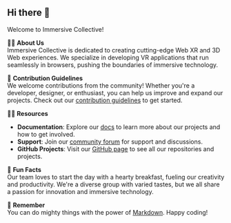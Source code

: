 ## Hi there 👋

Welcome to Immersive Collective!

🙋‍♀️ **About Us**  
Immersive Collective is dedicated to creating cutting-edge Web XR and 3D Web experiences. We specialize in developing VR applications that run seamlessly in browsers, pushing the boundaries of immersive technology.

🌈 **Contribution Guidelines**  
We welcome contributions from the community! Whether you're a developer, designer, or enthusiast, you can help us improve and expand our projects. Check out our [contribution guidelines](CONTRIBUTING.md) to get started.

👩‍💻 **Resources**  
- **Documentation**: Explore our [docs](https://immersive-collective.org/docs) to learn more about our projects and how to get involved.
- **Support**: Join our [community forum](https://immersive-collective.org/forum) for support and discussions.
- **GitHub Projects**: Visit our [GitHub page](https://github.com/Immersive-Collective) to see all our repositories and projects.

🍿 **Fun Facts**  
Our team loves to start the day with a hearty breakfast, fueling our creativity and productivity. We're a diverse group with varied tastes, but we all share a passion for innovation and immersive technology.

🧙 **Remember**  
You can do mighty things with the power of [Markdown](https://docs.github.com/github/writing-on-github/getting-started-with-writing-and-formatting-on-github/basic-writing-and-formatting-syntax). Happy coding!

